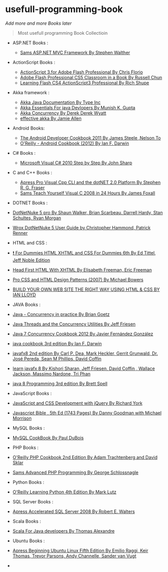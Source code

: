 # usefull-programming-book

_Add more and more Books later_
>Most usefull programming Book Collectioin 


* ASP.NET Books :
  * [Sams ASP.NET MVC Framework By Stephen Walther](https://github.com/abbashosseini/usefull-programming-book-/blob/master/ASP.NET/Sams.ASP.NET.MVC.Framework.Unleashed.Dec.2009.pdf)
  

* ActionScript Books :
  * [ActionScript 3.for Adobe Flash Professional By Chris Florio](https://github.com/abbashosseini/usefull-programming-book-/blob/master/ActionScript/ActionScript%203.0%20for%20Adobe%20Flash%20Professional%20CS5%20Classroom%20in%20a%20Book.pdf)
  * [Adobe Flash Professional CS5 Classroom in a Book By Russell Chun](https://github.com/abbashosseini/usefull-programming-book-/blob/master/ActionScript/Adobe_Flash_Professional_CS5_Classroom_in_a_Book.pdf)
  * [Learning Flash CS4 ActionScript3 Professional By Rich Shupe](https://github.com/abbashosseini/usefull-programming-book-/blob/master/ActionScript/Learning%20Flash%20CS4%20%26%20ActionScript3%20%20Professional.pdf)

* Akka framework :
  * [Akka Java Documentation By Type Inc](https://github.com/abbashosseini/usefull-programming-book-/blob/master/Akka/AkkaJava.pdf)
  * [Akka Essentials For java Devlopers By Munish K. Gupta](https://github.com/abbashosseini/usefull-programming-book-/blob/master/Akka/Packtpub.Akka.Essentials.Oct.2012.pdf)
  * [Akka Concurrency By Derek Derek Wyatt ](https://github.com/abbashosseini/usefull-programming-book-/blob/master/Akka/artima.akka.concurrency.oct.2012.pdf)
  * [effective akka By Jamie Allen](https://github.com/abbashosseini/usefull-programming-book-/blob/master/Akka/effective%20akka.pdf)

* Android Books:
  * [The Android Developer Cookbook 2011 By James Steele
,Nelson To](https://github.com/abbashosseini/usefull-programming-book-/blob/master/Android/The_Android_Developer_Cookbook_2011.pdf)
  * [O'Reilly - Android Cookbook (2012) By Ian F. Darwin](https://github.com/abbashosseini/usefull-programming-book-/blob/master/Android/%5BO%60Reilly%5D%20-%20Android%20Cookbook%20(2012)%20-%20%5BDarwin%5D.pdf)

* C# Books :
  * [Microsoft Visual C# 2010 Step by Step By John Sharp](https://github.com/abbashosseini/usefull-programming-book-/blob/master/C%23/Microsoft%20Visual%20C%23%202010%20Step%20by%20Step.pdf)

* C and C++ Books :
  * [Apress Pro Visual Cpp CLI and the dotNET 2.0 Platform By Stephen R. G. Fraser](https://github.com/abbashosseini/usefull-programming-book-/blob/master/C%26%26C%2B%2B/Apress_Pro_Visual_Cpp_CLI_and_the_dot_NET_2.0_Platform.pdf)
  * [Sams Teach Yourself Visual C 2008 in 24 Hours By James Foxall](https://github.com/abbashosseini/usefull-programming-book-/blob/master/C%26%26C%2B%2B/Sams_Teach_Yourself_Visual_C__2008_in_24_Hours(rasekhoon.net).pdf)

* DOTNET Books :
 * [DotNetNuke 5 pro By Shaun Walker, Brian Scarbeau, Darrell Hardy, Stan Schultes, Ryan Morgan](https://github.com/abbashosseini/usefull-programming-book-/blob/master/DotNet/DotNetNuke_5_pro.pdf)
 * [Wrox DotNetNuke 5 User Guide by Christopher Hammond, Patrick Renner](https://github.com/abbashosseini/usefull-programming-book-/blob/master/DotNet/Wrox.DotNetNuke.5.User.Guide.9780470462577.pdf)
 
* HTML and CSS :
 * [:exclamation: For Dummies HTML XHTML and CSS For Dummies 6th By Ed Tittel, Jeff Noble Edition](https://github.com/abbashosseini/usefull-programming-book-/blob/master/HTML%26%26CSS/:D%20For.Dummies.HTML.XHTML.and.CSS.For.Dummies.6th.Edition.May.2008.pdf)
 * [Head First HTML With XHTML By Elisabeth Freeman, Eric Freeman](https://github.com/abbashosseini/usefull-programming-book-/blob/master/HTML%26%26CSS/Head%20First%20HTML%20with%20CSS%20%26%20XHTML.pdf)
 * [Pro CSS and HTML Design Patterns (2007) By Michael Bowers](https://github.com/abbashosseini/usefull-programming-book-/blob/master/HTML%26%26CSS/Pro%20CSS%20and%20HTML%20Design%20Patterns%20(2007)%20BBL%20%5B1590598040%5D%20www.FDL.ir.pdf)
 * [BUILD YOUR OWN WEB SITE THE RIGHT WAY USING HTML & CSS BY IAN LLOYD](https://github.com/abbashosseini/usefull-programming-book-/blob/master/HTML%26%26CSS/WebSiteCSS.pdf)
 
* JAVA Books :
 * [Java - Concurrency in practice By Brian Goetz](https://github.com/abbashosseini/usefull-programming-book-/blob/master/Java/Java%20-%20Concurrency%20in%20practice.pdf) 
 * [Java Threads and the Concurrency Utilities By Jeff Friesen ](https://github.com/abbashosseini/usefull-programming-book-/blob/master/Java/Java%20Threads%20and%20the%20Concurrency%20Utilities.pdf)
 * [Java 7 Concurrency Cookbook 2012 By Javier Fernández González](https://github.com/abbashosseini/usefull-programming-book-/blob/master/Java/Packt.Publishing.Java.7.Concurrency.Cookbook.2012.pdf)
 * [java cookbook 3rd edition By Ian F. Darwin ](https://github.com/abbashosseini/usefull-programming-book-/blob/master/Java/java.cookbook.3rd.edition.jul.2014.pdf)
 * [javafx8 2nd edition By Carl P. Dea, Mark Heckler, Gerrit Grunwald, Dr. José Pereda, Sean M Phillips, David Coffin](https://github.com/abbashosseini/usefull-programming-book-/blob/master/Java/javafx%208%2C%202nd%20edition.pdf)
 * [learn javafx 8 By Kishori Sharan, Jeff Friesen, David Coffin , Wallace Jackson, Massimo Nardone, Tri Phan](https://github.com/abbashosseini/usefull-programming-book-/blob/master/Java/learn%20javafx%208.pdf)
 * [java 8 Programming 3rd edition By Brett Spell](https://github.com/abbashosseini/usefull-programming-book-/blob/master/Java/pro%20java%208%20programming%2C%203rd%20edition.pdf)

* JavaScript Books :
 * [JavaScript and CSS Development with jQuery By Richard York](https://github.com/abbashosseini/usefull-programming-book-/blob/master/JavaScript/JavaScript%20and%20CSS%20Development%20with%20jQuery.pdf) 
 * [Javascript Bible , 5th Ed (1743 Pages) By Danny Goodman with Michael Morrison](https://github.com/abbashosseini/usefull-programming-book-/blob/master/JavaScript/Wiley%20-%20Javascript%20Bible%20%2C%205th%20Ed%20-%201743%20Pages%20-%202004%20.pdf)
 
* MySQL Books :
 * [MySQL CookBook By Paul DuBois](https://github.com/abbashosseini/usefull-programming-book-/blob/master/MySQL/MySQL_CookBook.pdf) 
 
* PHP Books :
 * [O'Reilly PHP Cookbook 2nd Edition By Adam Trachtenberg and David Sklar](https://github.com/abbashosseini/usefull-programming-book-/blob/master/PHP/Oreilly.PHP.Cookbook.2nd.Edition.May.2009.pdf)
 * [Sams Advanced PHP Programming By George Schlossnagle](https://github.com/abbashosseini/usefull-programming-book-/blob/master/PHP/Sams_Advanced_PHP_Programming.pdf)
 
* Python Books :
 * [O'Reilly Learning Python 4th Edition By Mark Lutz](https://github.com/abbashosseini/usefull-programming-book-/blob/master/Python/Oreilly.Learning.Python.4th.Edition.Sep.2009.pdf) 
 
* SQL Server Books :
 * [Apress Accelerated SQL Server 2008 By Robert E. Walters](https://github.com/abbashosseini/usefull-programming-book-/blob/master/SQL%20Server/Apress.Accelerated.SQL.Server.2008.May.2008.pdf)
 
* Scala Books :
 * [Scala For Java developers By Thomas Alexandre](https://github.com/abbashosseini/usefull-programming-book-/blob/master/Scala/scala%20for%20java%20developers.pdf)
 
* Ubuntu Books :
 * [Apress Beginning Ubuntu Linux Fifth Edition By Emilio Raggi, Keir Thomas, Trevor Parsons, Andy Channelle, Sander van Vugt](https://github.com/abbashosseini/usefull-programming-book-/blob/master/Ubuntu/Beginning%20Ubuntu%20Linux%20Fifth%20Edition.pdf)
 
* 
